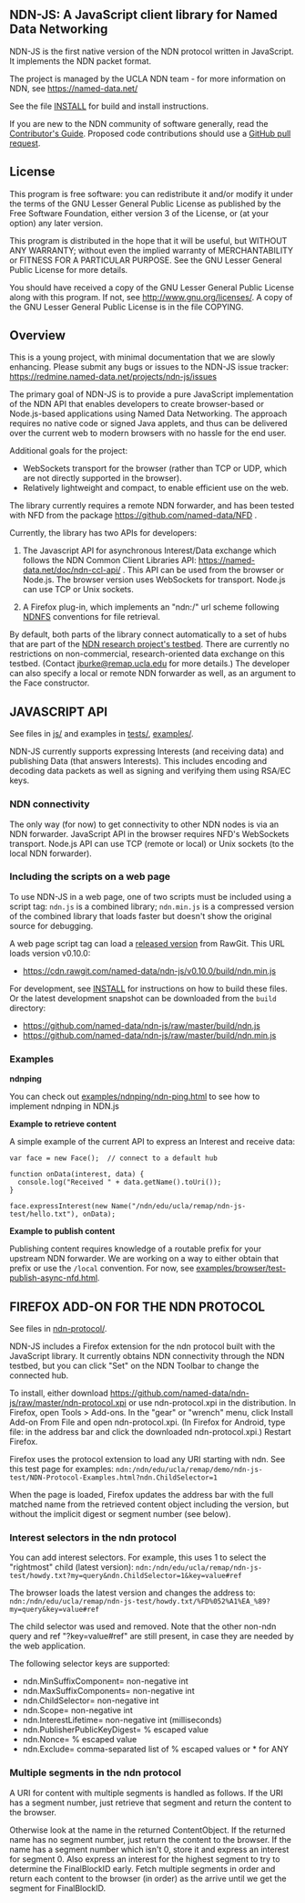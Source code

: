 NDN-JS:  A JavaScript client library for Named Data Networking
--------------------------------------------------------------

NDN-JS is the first native version of the NDN protocol written in JavaScript.  It
implements the NDN packet format.

The project is managed by the UCLA NDN team - for more information on NDN, see
	https://named-data.net/

See the file [INSTALL](https://github.com/named-data/ndn-js/blob/master/INSTALL) for build and install instructions.

If you are new to the NDN community of software generally, read the
[Contributor's Guide](https://github.com/named-data/NFD/blob/master/CONTRIBUTING.md).
Proposed code contributions should use a
[GitHub pull request](https://github.com/named-data/ndn-js/pulls).

License
-------
This program is free software: you can redistribute it and/or modify
it under the terms of the GNU Lesser General Public License as published by
the Free Software Foundation, either version 3 of the License, or
(at your option) any later version.

This program is distributed in the hope that it will be useful,
but WITHOUT ANY WARRANTY; without even the implied warranty of
MERCHANTABILITY or FITNESS FOR A PARTICULAR PURPOSE.  See the
GNU Lesser General Public License for more details.

You should have received a copy of the GNU Lesser General Public License
along with this program.  If not, see <http://www.gnu.org/licenses/>.
A copy of the GNU Lesser General Public License is in the file COPYING.

Overview
--------
This is a young project, with minimal documentation that we are slowly enhancing.  Please
submit any bugs or issues to the NDN-JS issue tracker:
https://redmine.named-data.net/projects/ndn-js/issues

The primary goal of NDN-JS is to provide a pure JavaScript implementation of the NDN API
that enables developers to create browser-based or Node.js-based applications using Named Data Networking.
The approach requires no native code or signed Java applets, and thus can be delivered
over the current web to modern browsers with no hassle for the end user.

Additional goals for the project:
- WebSockets transport for the browser (rather than TCP or UDP, which are not directly supported in
the browser).
- Relatively lightweight and compact, to enable efficient use on the web.

The library currently requires a remote NDN forwarder, and has been tested with NFD from the package
https://github.com/named-data/NFD .

Currently, the library has two APIs for developers:

1.  The Javascript API for asynchronous Interest/Data exchange which follows the
    NDN Common Client Libraries API: https://named-data.net/doc/ndn-ccl-api/ .
    This API can be used from the browser or Node.js. The browser version uses
    WebSockets for transport. Node.js can use TCP or Unix sockets.

2.  A Firefox plug-in, which implements an "ndn:/" url scheme following
    [NDNFS](https://github.com/remap/ndnfs-port) conventions for file retrieval.

By default, both parts of the library connect automatically to a set of hubs
that are part of the [NDN research project's testbed](https://named-data.net/ndn-testbed/).
There are currently no restrictions on non-commercial, research-oriented data exchange on
this testbed. (Contact jburke@remap.ucla.edu for more details.)   The developer can also
specify a local or remote NDN forwarder as well, as an argument to the Face constructor.



JAVASCRIPT API
--------------

See files in [js/](js/) and examples in [tests/](tests/), [examples/](examples/).

NDN-JS currently supports expressing Interests (and receiving data) and publishing Data
(that answers Interests).  This includes encoding and decoding data packets as well as
signing and verifying them using RSA/EC keys.

### NDN connectivity
The only way (for now) to get connectivity to other NDN nodes is via an NDN forwarder.
JavaScript API in the browser requires NFD's WebSockets transport.
Node.js API can use TCP (remote or local) or Unix sockets (to the local NDN forwarder).

### Including the scripts on a web page
To use NDN-JS in a web page, one of two scripts must be included using a script tag:
`ndn.js` is a combined library; `ndn.min.js` is a compressed version of the combined library
that loads faster but doesn't show the original source for debugging.

A web page script tag can load a [released version](https://github.com/named-data/ndn-js/releases) from RawGit.
This URL loads version v0.10.0:

- https://cdn.rawgit.com/named-data/ndn-js/v0.10.0/build/ndn.min.js

For development, see [INSTALL](INSTALL) for instructions on how to build these files.
Or the latest development snapshot can be downloaded from the `build` directory:

- https://github.com/named-data/ndn-js/raw/master/build/ndn.js
- https://github.com/named-data/ndn-js/raw/master/build/ndn.min.js

### Examples

**ndnping**

You can check out [examples/ndnping/ndn-ping.html](examples/ndnping/ndn-ping.html) to see how to implement ndnping in NDN.js

**Example to retrieve content**

A simple example of the current API to express an Interest and receive data:

```
var face = new Face();	// connect to a default hub

function onData(interest, data) {
  console.log("Received " + data.getName().toUri());
}

face.expressInterest(new Name("/ndn/edu/ucla/remap/ndn-js-test/hello.txt"), onData);
```

**Example to publish content**

Publishing content requires knowledge of a routable prefix for your upstream
NDN forwarder.  We are working on a way to either obtain that prefix or use
the `/local` convention.
For now, see [examples/browser/test-publish-async-nfd.html](examples/browser/test-publish-async-nfd.html).



FIREFOX ADD-ON FOR THE NDN PROTOCOL
-----------------------------------

See files in [ndn-protocol/](ndn-protocol/).

NDN-JS includes a Firefox extension for the ndn protocol built with the JavaScript
library.   It currently obtains NDN connectivity through the NDN testbed, but you can
click "Set" on the NDN Toolbar to change the connected hub.

To install, either download
https://github.com/named-data/ndn-js/raw/master/ndn-protocol.xpi
or use ndn-protocol.xpi in the distribution.  In Firefox, open
Tools > Add-ons.  In the "gear" or "wrench" menu, click Install Add-on From File and open
ndn-protocol.xpi.  (In Firefox for Android, type file: in the address bar and click the
downloaded ndn-protocol.xpi.)  Restart Firefox.

Firefox uses the protocol extension to load any URI starting with ndn.  See this test page for examples:
`ndn:/ndn/edu/ucla/remap/demo/ndn-js-test/NDN-Protocol-Examples.html?ndn.ChildSelector=1`

When the page is loaded, Firefox updates the address bar with the full matched name from
the retrieved content object including the version, but without the implicit digest or
segment number (see below).

### Interest selectors in the ndn protocol

You can add interest selectors. For example, this uses 1 to select the "rightmost" child
(latest version):
`ndn:/ndn/edu/ucla/remap/ndn-js-test/howdy.txt?my=query&ndn.ChildSelector=1&key=value#ref`

The browser loads the latest version and changes the address to:
`ndn:/ndn/edu/ucla/remap/ndn-js-test/howdy.txt/%FD%052%A1%EA_%89?my=query&key=value#ref`

The child selector was used and removed. Note that the other non-ndn query and
ref "?key=value#ref" are still present, in case they are needed by the web application.

The following selector keys are supported:

* ndn.MinSuffixComponent= non-negative int
* ndn.MaxSuffixComponents= non-negative int
* ndn.ChildSelector= non-negative int
* ndn.Scope= non-negative int
* ndn.InterestLifetime= non-negative int (milliseconds)
* ndn.PublisherPublicKeyDigest= % escaped value
* ndn.Nonce= % escaped value
* ndn.Exclude= comma-separated list of % escaped values or * for ANY

### Multiple segments in the ndn protocol

A URI for content with multiple segments is handled as follows. If the URI has a segment
number, just retrieve that segment and return the content to the browser.

Otherwise look at the name in the returned ContentObject.  If the returned name has no
segment number, just return the content to the browser. If the name has a segment number
which isn't 0, store it and express an interest for segment 0. Also express an interest for
the highest segment to try to determine the FinalBlockID early. Fetch multiple segments in order and
return each content to the browser (in order) as the arrive until we get the segment for FinalBlockID.

